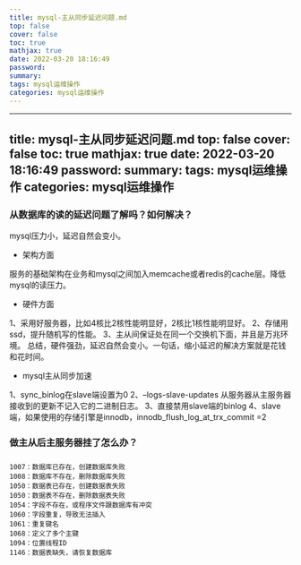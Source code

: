```yaml
---
title: mysql-主从同步延迟问题.md
top: false
cover: false
toc: true
mathjax: true
date: 2022-03-20 18:16:49
password:
summary:
tags: mysql运维操作
categories: mysql运维操作
---
```

---
title: mysql-主从同步延迟问题.md
top: false
cover: false
toc: true
mathjax: true
date: 2022-03-20 18:16:49
password:
summary:
tags: mysql运维操作
categories: mysql运维操作
---

### 从数据库的读的延迟问题了解吗？如何解决？

mysql压力小，延迟自然会变小。
- 架构方面

服务的基础架构在业务和mysql之间加入memcache或者redis的cache层。降低mysql的读压力。


- 硬件方面

1、采用好服务器，比如4核比2核性能明显好，2核比1核性能明显好。
2、存储用ssd，提升随机写的性能。
3、主从间保证处在同一个交换机下面，并且是万兆环境。
总结，硬件强劲，延迟自然会变小。一句话，缩小延迟的解决方案就是花钱和花时间。

- mysql主从同步加速

1、sync_binlog在slave端设置为0
2、–logs-slave-updates 从服务器从主服务器接收到的更新不记入它的二进制日志。
3、直接禁用slave端的binlog
4、slave端，如果使用的存储引擎是innodb，innodb_flush_log_at_trx_commit =2


### 做主从后主服务器挂了怎么办？

###
~~~
1007：数据库已存在，创建数据库失败
1008：数据库不存在，删除数据库失败
1050：数据表已存在，创建数据表失败
1050：数据表不存在，删除数据表失败
1054：字段不存在，或程序文件跟数据库有冲突
1060：字段重复，导致无法插入
1061：重复键名
1068：定义了多个主键
1094：位置线程ID
1146：数据表缺失，请恢复数据库
~~~
